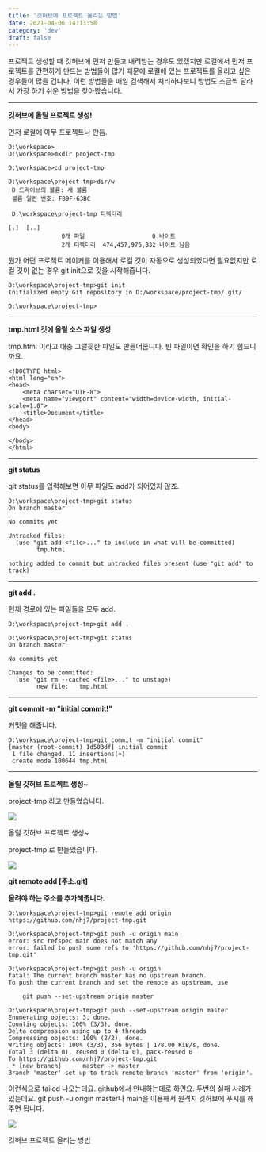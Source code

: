 ```yaml
---
title: '깃허브에 프로젝트 올리는 방법'
date: 2021-04-06 14:13:58
category: 'dev'
draft: false
---
```


프로젝트 생성할 때 깃허브에 먼저 만들고 내려받는 경우도 있겠지만 로컬에서 먼저 프로젝트를 간편하게 만드는 방법들이 많기 때문에 로컬에 있는 프로젝트를 올리고 싶은 경우들이 많을 겁니다. 이런 방법들을 매일 검색해서 처리하다보니 방법도 조금씩 달라서 가장 하기 쉬운 방법을 찾아봤습니다. 

* * *

**깃허브에 올릴 프로젝트 생성!**

먼저 로컬에 아무 프로젝트나 만듬.

    D:\workspace>
    D:\workspace>mkdir project-tmp
    
    D:\workspace>cd project-tmp
    
    D:\workspace\project-tmp>dir/w
     D 드라이브의 볼륨: 새 볼륨
     볼륨 일련 번호: F89F-63BC
    
     D:\workspace\project-tmp 디렉터리
    
    [.]  [..]
                   0개 파일                   0 바이트      
                   2개 디렉터리  474,457,976,832 바이트 남음

뭔가 어떤 프로젝트 메이커를 이용해서 로컬 깃이 자동으로 생성되었다면 필요없지만 로컬 깃이 없는 경우 git init으로 깃을 시작해줍니다. 

    D:\workspace\project-tmp>git init
    Initialized empty Git repository in D:/workspace/project-tmp/.git/
    
    D:\workspace\project-tmp>

* * *

**tmp.html 깃에 올릴 소스 파일 생성** 

tmp.html 이라고 대충 그럴듯한 파일도 만들어줍니다. 빈 파일이면 확인을 하기 힘드니까요. 

    <!DOCTYPE html>
    <html lang="en">
    <head>
        <meta charset="UTF-8">
        <meta name="viewport" content="width=device-width, initial-scale=1.0">
        <title>Document</title>
    </head>
    <body>
        
    </body>
    </html>

* * *

**git status**

git status를 입력해보면 아무 파일도 add가 되어있지 않죠. 

    D:\workspace\project-tmp>git status
    On branch master
    
    No commits yet
    
    Untracked files:
      (use "git add <file>..." to include in what will be committed)
            tmp.html
    
    nothing added to commit but untracked files present (use "git add" to track)

* * *

**git add .**

현재 경로에 있는 파일들을 모두 add.

    D:\workspace\project-tmp>git add .
    
    D:\workspace\project-tmp>git status
    On branch master
    
    No commits yet
    
    Changes to be committed:
      (use "git rm --cached <file>..." to unstage)
            new file:   tmp.html

* * *

**git commit -m "initial commit!"**

커밋을 해줍니다. 

    D:\workspace\project-tmp>git commit -m "initial commit"
    [master (root-commit) 1d503df] initial commit
     1 file changed, 11 insertions(+)
     create mode 100644 tmp.html

* * *

**올릴 깃허브 프로젝트 생성~**

project-tmp 라고 만들었습니다. 

![](https://blog.kakaocdn.net/dn/cQWOxb/btq1XmAZrjD/S9vYRbzNQVR3KVI9YP5sT1/img.png)

올릴 깃허브 프로젝트 생성~

project-tmp 로 만들었습니다. 

![](https://blog.kakaocdn.net/dn/y32t4/btq1V1dlc9S/q9g8BPWs31f4xfF7tcDmik/img.png)

**git remote add \[주소.git\]**

**올려야 하는 주소를 추가해줍니다.**

    D:\workspace\project-tmp>git remote add origin https://github.com/nhj7/project-tmp.git
    
    D:\workspace\project-tmp>git push -u origin main
    error: src refspec main does not match any
    error: failed to push some refs to 'https://github.com/nhj7/project-tmp.git'
    
    D:\workspace\project-tmp>git push -u origin
    fatal: The current branch master has no upstream branch.
    To push the current branch and set the remote as upstream, use
    
        git push --set-upstream origin master
        
    D:\workspace\project-tmp>git push --set-upstream origin master
    Enumerating objects: 3, done.
    Counting objects: 100% (3/3), done.
    Delta compression using up to 4 threads
    Compressing objects: 100% (2/2), done.
    Writing objects: 100% (3/3), 356 bytes | 178.00 KiB/s, done.
    Total 3 (delta 0), reused 0 (delta 0), pack-reused 0
    To https://github.com/nhj7/project-tmp.git
     * [new branch]      master -> master
    Branch 'master' set up to track remote branch 'master' from 'origin'.
    
    

이런식으로 failed 나오는데요. github에서 안내하는데로 하면요. 두번의 실패 사례가 있는데요. git push -u origin master나 main을 이용해서 원격지 깃허브에 푸시를 해주면 됩니다. 

![](https://blog.kakaocdn.net/dn/nLvKW/btq1WeXL2A0/ZTn1IqVGKd6zUI425g5Kg0/img.png)

깃허브 프로젝트 올리는 방법
